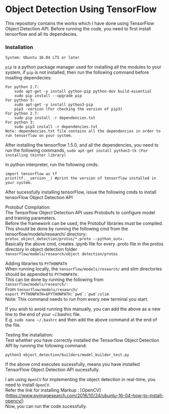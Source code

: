 # Object Detection Using TensorFlow  

This repository contains the works which I have done using TensorFlow Object Detection API. Before running the code, you need to first install tensorflow and all its dependecies.  

### Installation ###

```System: Ubuntu 16.04 LTS or later```  

``pip`` is a python package manager used for installing all the modules to your system, if ``pip`` is not installed, then run the following command before insalling dependecies:  

```
For python 2.7:
	sudo apt-get -y install python-pip python-dev build-essential  
	sudo pip install --upgrade pip  
For python 3:  
	sudo apt-get -y install python3-pip  
	pip3 -version (For checking the version of pip3)  
For python 2.7:  
	sudo pip install -r dependencies.txt  
For python 3:  
	sudo pip3 install -r dependencies.txt  
Note: dependencies.txt file contains all the dependencies in order to run tensorflow on your system.  
```
After installing the tensorflow 1.5.0, and all the dependencies, you need to run the following commands,
	``sudo apt-get install python3-tk (For installing tkinter library)``  

In python interpreter, run the following cmds:
```
import tensorflow as tf
print(tf.__version__) #print the version of tensorflow installed in your system.
```
After sucessfully installing tensorFlow, issue the following cmds to install tensorFlow Object Detection API  

Protobuf Compilation:  
The Tensorflow Object Detection API uses Protobufs to configure model and training parameters.  
Before the framework can be used, the Protobuf libraries must be compiled.  
This should be done by running the following cmd from the tensorflow/models/research/ directory:  
``protoc object_detection/protos/*.proto --python_out=.``  
Basically the above cmd, creates .ipynb file for every .proto file in the protos directory in object detection folder  
``tensorflow/models/research/object detection/protos`` 

Adding libraries to ``PYTHONPATH``  
When running locally, the ``tensorflow/models/research/`` and slim directories should be appended to ``PYTHONPATH.``  
This can be done by running the following from ``tensorflow/models/research/:``  
From ``tensorflow/models/research/``  
``export PYTHONPATH=$PYTHONPATH:`pwd`:`pwd`/slim``  
Note: This command needs to run from every new terminal you start.  

If you wish to avoid running this manually, you can add the above as a new line to the end of your ~/.bashrc file.  
E.g. ``sudo nano ~/.bashrc`` and then add the above command at the end of the file.  

Testing the installation:  
Test whether you have correctly installed the Tensorflow Object Detection API by running the following command:  

``python3 object_detection/builders/model_builder_test.py``

If the above cmd executes sucessfully, means you have installed TensorFlow Object Detection API sucessfully.  

I am using ``OpenCV`` for implementing the object detection in real-time, you need to install ``OpenCV``.  
Refer the link for installing Markup : [OpenCV] (https://www.pyimagesearch.com/2016/10/24/ubuntu-16-04-how-to-install-opencv/)  
Now, you can run the code sucessfully.  

